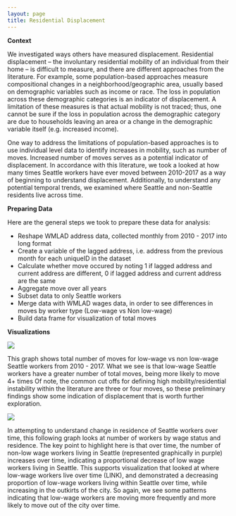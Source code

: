 ```yaml
---
layout: page
title: Residential Displacement
---
```


**Context**

We investigated ways others have measured displacement. Residential displacement – the involuntary residential mobility of an individual from their home – is difficult to measure, and there are different approaches from the literature.  For example, some population-based approaches measure compositional changes in a neighborhood/geographic area, usually based on demographic variables such as income or race.  The loss in population across these demographic categories is an indicator of displacement. A limitation of these measures is that actual mobility is not traced; thus, one cannot be sure if the loss in population across the demographic category are due to households leaving an area or a change in the demographic variable itself (e.g. increased income).

One way to address the limitations of population-based approaches is to use individual level data to identify increases in mobility, such as number of moves. Increased number of moves serves as a potential indicator of displacement. In accordance with this literature, we took a looked at how many times Seattle workers have ever moved between 2010-2017 as a way of beginning to understand displacement.  Additionally, to understand any potential temporal trends, we examined where Seattle and non-Seattle residents live across time.

**Preparing Data**

Here are the general steps we took to prepare these data for analysis:
  - Reshape WMLAD address data, collected monthly from 2010 - 2017 into long format
  - Create a variable of the lagged address, i.e. address from the previous month for each uniqueID in the dataset
  - Calculate whether move occured by noting 1 if lagged address and current address are different, 0 if lagged address and current address are the same
  - Aggregate move over all years 
  - Subset data to only Seattle workers
  - Merge data with WMLAD wages data, in order to see differences in moves by worker type (Low-wage vs Non low-wage)
  - Build data frame for visualization of total moves

**Visualizations**

<img src="{{ site.url }}{{ site.baseurl }}/assets/img/Total_Moves_SeattleWorkers.png"> 

This graph shows total number of moves for low-wage vs non low-wage Seattle workers from 2010 - 2017. What we see is that low-wage Seattle workers have a greater number of total moves, being more likely to move 4+ times Of note, the common cut offs for defining high mobility/residential instability within the literature are three or four moves, so these preliminary findings show some indication of displacement that is worth further exploration.


<img src="{{ site.url }}{{ site.baseurl }}/assets/img/SeattleWorkers_Wage_Residence.png"> 

In attempting to understand change in residence of Seattle workers over time, this following graph looks at number of workers by wage status and residence. The key point to highlight here is that over time, the number of non-low wage workers living in Seattle (represented graphically in purple) increases over time, indicating a proportional decrease of low wage workers living in Seattle. This supports visualization that looked at where low-wage workers live over time (LINK), and demonstrated a decreasing proportion of low-wage workers living within Seattle over time, while increasing in the outkirts of the city.  So again, we see some patterns indicating that low-wage workers are moving more frequently and more likely to move out of the city over time.  

